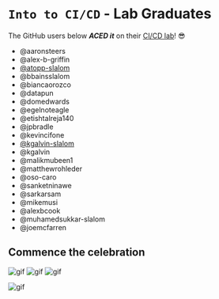 # `Into to CI/CD` - Lab Graduates

The GitHub users below ***ACED it*** on their [CI/CD lab](intro.md)! 😎

[//]: # (Add your username below, in alphabetical order to prevent conflicts and duplication.)

- @aaronsteers
- @alex-b-griffin
- [@atopp-slalom](https://github.com/atopp-slalom)
- @bbainsslalom
- @biancaorozco
- @datapun
- @domedwards
- @egelnoteagle
- @etishtalreja140
- @jpbradle
- @kevincifone
- [@kgalvin-slalom](https://github.com/kgalvin-slalom)
- @kgalvin
- @malikmubeen1
- @matthewrohleder
- @oso-caro
- @sanketninawe
- @sarkarsam
- @mikemusi
- @alexbcook
- @muhamedsukkar-slalom
- @joemcfarren

## Commence the celebration

[//]: # (Psst - feel free to add more art or GIFs here if you are so inclined!)

![gif](resources/congrats01.gif) ![gif](resources/grad-backflip.gif) ![gif](https://media.giphy.com/media/Is1O1TWV0LEJi/giphy.gif)

![gif](resources/elmo.gif)
